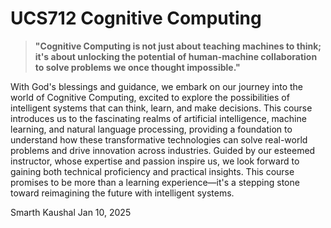 # UCS712 Cognitive Computing

> **"Cognitive Computing is not just about teaching machines to think; it's about unlocking the potential of human-machine collaboration to solve problems we once thought impossible."**

With God's blessings and guidance, we embark on our journey into the world of Cognitive Computing, excited to explore the possibilities of intelligent systems that can think, learn, and make decisions. This course introduces us to the fascinating realms of artificial intelligence, machine learning, and natural language processing, providing a foundation to understand how these transformative technologies can solve real-world problems and drive innovation across industries. Guided by our esteemed instructor, whose expertise and passion inspire us, we look forward to gaining both technical proficiency and practical insights. This course promises to be more than a learning experience—it's a stepping stone toward reimagining the future with intelligent systems.

Smarth Kaushal
Jan 10, 2025
